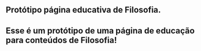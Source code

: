 ## Protótipo página educativa de Filosofia.
## Esse é um protótipo de uma página de educação para conteúdos de Filosofia!
